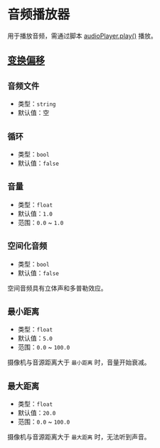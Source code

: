 # 音频播放器

用于播放音频，需通过脚本 [audioPlayer.play()](https://github.com/Withered-Flower-0422/BST/blob/main/_Typings/gameApi/types/itemComponents/audioPlayer.d.ts) 播放。

## [变换偏移](item#变换偏移)

## `音频文件`

- 类型：`string`
- 默认值：空

## `循环`

- 类型：`bool`
- 默认值：`false`

## `音量`

- 类型：`float`
- 默认值：`1.0`
- 范围：`0.0` ~ `1.0`

## `空间化音频`

- 类型：`bool`
- 默认值：`false`

空间音频具有立体声和多普勒效应。

## `最小距离`

- 类型：`float`
- 默认值：`5.0`
- 范围：`0.0` ~ `100.0`

摄像机与音源距离大于 `最小距离` 时，音量开始衰减。

## `最大距离`

- 类型：`float`
- 默认值：`20.0`
- 范围：`0.0` ~ `100.0`

摄像机与音源距离大于 `最大距离` 时，无法听到声音。

